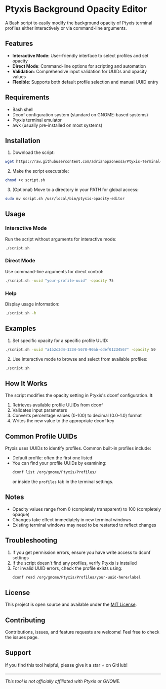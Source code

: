 # Ptyxis Background Opacity Editor

A Bash script to easily modify the background opacity of Ptyxis terminal profiles either interactively or via command-line arguments.

## Features

- **Interactive Mode**: User-friendly interface to select profiles and set opacity
- **Direct Mode**: Command-line options for scripting and automation
- **Validation**: Comprehensive input validation for UUIDs and opacity values
- **Flexible**: Supports both default profile selection and manual UUID entry

## Requirements

- Bash shell
- Dconf configuration system (standard on GNOME-based systems)
- Ptyxis terminal emulator
- awk (usually pre-installed on most systems)

## Installation

1. Download the script:
```bash
wget https://raw.githubusercontent.com/adrianopaonessa/Ptyxis-Terminal-Transparency-Script/refs/heads/main/script.sh
```

2. Make the script executable:
```bash
chmod +x script.sh
```

3. (Optional) Move to a directory in your PATH for global access:
```bash
sudo mv script.sh /usr/local/bin/ptysis-opacity-editor
```

## Usage

### Interactive Mode
Run the script without arguments for interactive mode:
```bash
./script.sh
```

### Direct Mode
Use command-line arguments for direct control:
```bash
./script.sh -uuid "your-profile-uuid" -opacity 75
```

### Help
Display usage information:
```bash
./script.sh -h
```

## Examples

1. Set specific opacity for a specific profile UUID:
```bash
./script.sh -uuid "a1b2c3d4-1234-5678-90ab-cdef01234567" -opacity 50
```

2. Use interactive mode to browse and select from available profiles:
```bash
./script.sh
```

## How It Works

The script modifies the opacity setting in Ptyxis's dconf configuration. It:
1. Retrieves available profile UUIDs from dconf
2. Validates input parameters
3. Converts percentage values (0-100) to decimal (0.0-1.0) format
4. Writes the new value to the appropriate dconf key

## Common Profile UUIDs

Ptyxis uses UUIDs to identify profiles. Common built-in profiles include:
- Default profile: often the first one listed
- You can find your profile UUIDs by examining:
  ```bash
  dconf list /org/gnome/Ptyxis/Profiles/
  ```
  or inside the ```profiles``` tab in the terminal settings.

## Notes

- Opacity values range from 0 (completely transparent) to 100 (completely opaque)
- Changes take effect immediately in new terminal windows
- Existing terminal windows may need to be restarted to reflect changes

## Troubleshooting

1. If you get permission errors, ensure you have write access to dconf settings
2. If the script doesn't find any profiles, verify Ptyxis is installed
3. For invalid UUID errors, check the profile exists using:
   ```bash
   dconf read /org/gnome/Ptyxis/Profiles/your-uuid-here/label
   ```

## License

This project is open source and available under the [MIT License](LICENSE).

## Contributing

Contributions, issues, and feature requests are welcome! Feel free to check the issues page.

## Support

If you find this tool helpful, please give it a star ⭐ on GitHub!

---

*This tool is not officially affiliated with Ptyxis or GNOME.*
